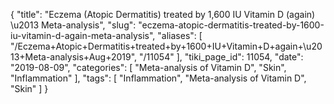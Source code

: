 {
    "title": "Eczema (Atopic Dermatitis) treated by 1,600 IU Vitamin D (again) \u2013 Meta-analysis",
    "slug": "eczema-atopic-dermatitis-treated-by-1600-iu-vitamin-d-again-meta-analysis",
    "aliases": [
        "/Eczema+Atopic+Dermatitis+treated+by+1600+IU+Vitamin+D+again+\u2013+Meta-analysis+Aug+2019",
        "/11054"
    ],
    "tiki_page_id": 11054,
    "date": "2019-08-09",
    "categories": [
        "Meta-analysis of Vitamin D",
        "Skin",
        "Inflammation"
    ],
    "tags": [
        "Inflammation",
        "Meta-analysis of Vitamin D",
        "Skin"
    ]
}